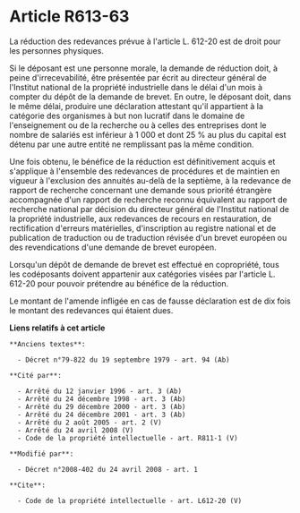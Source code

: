 # Article R613-63

La réduction des redevances prévue à l'article L. 612-20 est de droit pour les personnes physiques. 

Si le déposant est une personne morale, la demande de réduction doit, à peine d'irrecevabilité, être présentée par écrit au
directeur général de l'Institut national de la propriété industrielle dans le délai d'un mois à compter du dépôt de la
demande de brevet. En outre, le déposant doit, dans le même délai, produire une déclaration attestant qu'il appartient à la
catégorie des organismes à but non lucratif dans le domaine de l'enseignement ou de la recherche ou à celles des entreprises
dont le nombre de salariés est inférieur à 1 000 et dont 25 % au plus du capital est détenu par une autre entité ne
remplissant pas la même condition. 

Une fois obtenu, le bénéfice de la réduction est définitivement acquis et s'applique à l'ensemble des redevances de
procédures et de maintien en vigueur à l'exclusion des annuités au-delà de la septième, à la redevance de rapport de
recherche concernant une demande sous priorité étrangère accompagnée d'un rapport de recherche reconnu équivalent au rapport
de recherche national par décision du directeur général de l'Institut national de la propriété industrielle, aux redevances
de recours en restauration, de rectification d'erreurs matérielles, d'inscription au registre national et de publication de
traduction ou de traduction révisée d'un brevet européen ou des revendications d'une demande de brevet européen. 

Lorsqu'un dépôt de demande de brevet est effectué en copropriété, tous les codéposants doivent appartenir aux catégories
visées par l'article L. 612-20 pour pouvoir prétendre au bénéfice de la réduction. 

Le montant de l'amende infligée en cas de fausse déclaration est de dix fois le montant des redevances qui étaient dues.

**Liens relatifs à cet article**

	**Anciens textes**:

	  - Décret n°79-822 du 19 septembre 1979 - art. 94 (Ab)

	**Cité par**:

	  - Arrêté du 12 janvier 1996 - art. 3 (Ab)
	  - Arrêté du 24 décembre 1998 - art. 3 (Ab)
	  - Arrêté du 29 décembre 2000 - art. 3 (Ab)
	  - Arrêté du 24 décembre 2001 - art. 3 (Ab)
	  - Arrêté du 2 août 2005 - art. 2 (V)
	  - Arrêté du 24 avril 2008 (V)
	  - Code de la propriété intellectuelle - art. R811-1 (V)

	**Modifié par**:

	  - Décret n°2008-402 du 24 avril 2008 - art. 1

	**Cite**:

	  - Code de la propriété intellectuelle - art. L612-20 (V)

